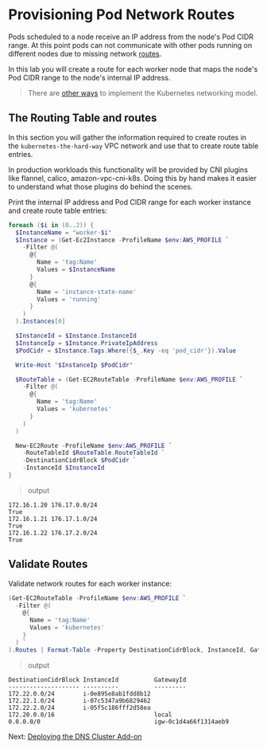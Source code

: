 # Provisioning Pod Network Routes

Pods scheduled to a node receive an IP address from the node's Pod CIDR range. At this point pods can not communicate with other pods running on different nodes due to missing network [routes](https://docs.aws.amazon.com/vpc/latest/userguide/VPC_Route_Tables.html).

In this lab you will create a route for each worker node that maps the node's Pod CIDR range to the node's internal IP address.

> There are [other ways](https://kubernetes.io/docs/concepts/cluster-administration/networking/#how-to-achieve-this) to implement the Kubernetes networking model.

## The Routing Table and routes

In this section you will gather the information required to create routes in the `kubernetes-the-hard-way` VPC network and use that to create route table entries.

In production workloads this functionality will be provided by CNI plugins like flannel, calico, amazon-vpc-cni-k8s. Doing this by hand makes it easier to understand what those plugins do behind the scenes.

Print the internal IP address and Pod CIDR range for each worker instance and create route table entries:

```powershell
foreach ($i in (0..2)) {
  $InstanceName = "worker-$i"
  $Instance = (Get-Ec2Instance -ProfileName $env:AWS_PROFILE `
    -Filter @(
      @{
        Name = 'tag:Name'
        Values = $InstanceName
      }
      @{
        Name = 'instance-state-name'
        Values = 'running'
      }      
    )
  ).Instances[0]

  $InstanceId = $Instance.InstanceId
  $InstanceIp = $Instance.PrivateIpAddress
  $PodCidr = $Instance.Tags.Where({$_.Key -eq 'pod_cidr'}).Value

  Write-Host "$InstanceIp $PodCidr"

  $RouteTable = (Get-EC2RouteTable -ProfileName $env:AWS_PROFILE `
    -Filter @(
      @{
        Name = 'tag:Name'
        Values = 'kubernetes'
      }
    )
  )

  New-EC2Route -ProfileName $env:AWS_PROFILE `
    -RouteTableId $RouteTable.RouteTableId `
    -DestinationCidrBlock $PodCidr `
    -InstanceId $InstanceId
}
```

> output

```output
172.16.1.20 176.17.0.0/24
True
172.16.1.21 176.17.1.0/24
True
172.16.1.22 176.17.2.0/24
True
```

## Validate Routes

Validate network routes for each worker instance:

```powershell
(Get-EC2RouteTable -ProfileName $env:AWS_PROFILE `
  -Filter @(
    @{
      Name = 'tag:Name'
      Values = 'kubernetes'
    }
  ) `
).Routes | Format-Table -Property DestinationCidrBlock, InstanceId, GatewayId

```

> output

```output
DestinationCidrBlock InstanceId          GatewayId
-------------------- ----------          ---------
172.22.0.0/24        i-0e895e8ab1fdd8b12
172.22.1.0/24        i-07c5347a9b6829462
172.22.2.0/24        i-05f5c186fff2d58ea
172.20.0.0/16                            local
0.0.0.0/0                                igw-0c1d4a66f1314aeb9
```

Next: [Deploying the DNS Cluster Add-on](12-dns-addon.md)
